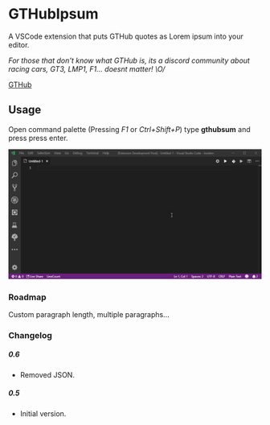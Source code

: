 # GTHubIpsum

A VSCode extension that puts GTHub quotes as Lorem ipsum into your editor.

*For those that don't know what GTHub is, its a discord community about racing  cars, GT3, LMP1, F1... doesnt matter! \O/*

[GTHub](https://GTHub.eu)

## Usage

Open command palette (Pressing *F1* or *Ctrl+Shift+P*) type __gthubsum__ and press press enter.

![Example of how to use it](animation.gif)

### Roadmap

Custom paragraph length, multiple paragraphs...

### Changelog

##### 0.6
  * Removed JSON.
##### 0.5
  * Initial version.